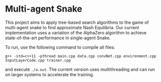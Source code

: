 # Multi-agent Snake
This project aims to apply tree-based search algorithms to the game of multi-agent snake to find approximate Nash Equilibria. Our current implementation uses a variation of the AlphaZero algorithm to achieve state-of-the-art performance in single-agent Snake.

To run, use the following command to compile all files:

```
g++ -std=c++11 -pthread main.cpp data.cpp convNet.cpp environment.cpp InputLayerCode.cpp trainer.cpp
```

and execute `./a.out`. The current version uses multithreading and can run on larger systems to accelerate the training.
